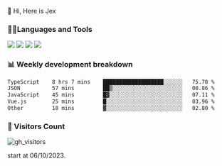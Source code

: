  👋 Hi, Here is Jex

 

### 🧑‍💻Languages and Tools

<code><a href="https://react.dev"><img src="https://api.iconify.design/logos:react.svg" /></a></code>
<code><a href="https://github.com/vuejs/core"><img src="https://api.iconify.design/logos:vue.svg" /></a></code> 
<code><a href="https://github.com/microsoft/TypeScript"><img src="https://api.iconify.design/logos:typescript-icon.svg" /></a></code>
<code><a href="https://threejs.org/"><img src="https://api.iconify.design/logos:threejs.svg" /></a></code>

### 📊 Weekly development breakdown

<!--START_SECTION:waka-->

```txt
TypeScript    8 hrs 7 mins    ███████████████████░░░░░░   75.70 %
JSON          57 mins         ██▒░░░░░░░░░░░░░░░░░░░░░░   08.86 %
JavaScript    45 mins         █▓░░░░░░░░░░░░░░░░░░░░░░░   07.11 %
Vue.js        25 mins         █░░░░░░░░░░░░░░░░░░░░░░░░   03.96 %
Other         18 mins         ▓░░░░░░░░░░░░░░░░░░░░░░░░   02.80 %
```

<!--END_SECTION:waka-->


### 👀 Visitors Count

![gh_visitors](https://profile-counter.glitch.me/jexlau/count.svg)

start at 06/10/2023.
